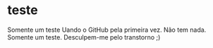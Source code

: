 
# teste
Somente um teste
Uando o GitHub pela primeira vez.
Não tem nada. Somente um teste.
Desculpem-me pelo transtorno
;)
